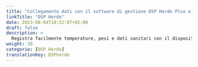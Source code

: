 ```yaml
---
title: "Collegamento dati con il software di gestione DSP Herde Plus o Beef"
linkTitle: "DSP Herde"
date: 2023-08-04T10:52:07+02:00
draft: false
description: >
  Registra facilmente temperature, pesi e dati sanitari con il dispositivo VitalControl e importa i dati registrati nel software *Herde*.
weight: 30
categorie: [DSP Herde]
translationKey: DSPherde
---
```

